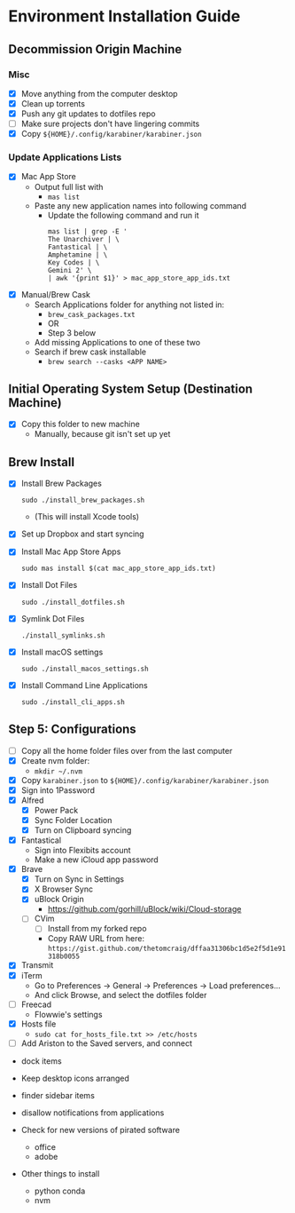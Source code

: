 # Environment Installation Guide

## Decommission Origin Machine

### Misc
- [X] Move anything from the computer desktop
- [X] Clean up torrents
- [X] Push any git updates to dotfiles repo
- [ ] Make sure projects don't have lingering commits
- [X] Copy `${HOME}/.config/karabiner/karabiner.json`

### Update Applications Lists
- [X] Mac App Store
  - Output full list with
    - `mas list`
  - Paste any new application names into following command
    - Update the following command and run it
      ```
      mas list | grep -E '
      The Unarchiver | \
      Fantastical | \
      Amphetamine | \
      Key Codes | \
      Gemini 2' \
      | awk '{print $1}' > mac_app_store_app_ids.txt
      ```
- [X] Manual/Brew Cask
  - Search Applications folder for anything not listed in:
    - `brew_cask_packages.txt`
    - OR
    - Step 3 below
  - Add missing Applications to one of these two
  - Search if brew cask installable
    - `brew search --casks <APP NAME>`

## Initial Operating System Setup (Destination Machine)
- [X] Copy this folder to new machine
  - Manually, because git isn't set up yet

## Brew Install
- [X] Install Brew Packages
  ```
  sudo ./install_brew_packages.sh
  ```
  - (This will install Xcode tools)
- [X] Set up Dropbox and start syncing
- [X] Install Mac App Store Apps
  ```
  sudo mas install $(cat mac_app_store_app_ids.txt)
  ```
- [X] Install Dot Files
  ```
  sudo ./install_dotfiles.sh
  ```

- [X] Symlink Dot Files
  ```
  ./install_symlinks.sh
  ```

- [X] Install macOS settings
  ```
  sudo ./install_macos_settings.sh
  ```

- [X] Install Command Line Applications
  ```
  sudo ./install_cli_apps.sh
  ```
  
## Step 5: Configurations
- [ ] Copy all the home folder files over from the last computer
- [X] Create nvm folder:
  - `mkdir ~/.nvm`
- [X] Copy `karabiner.json` to `${HOME}/.config/karabiner/karabiner.json`
- [X] Sign into 1Password
- [X] Alfred
  - [X] Power Pack
  - [X] Sync Folder Location
  - [X] Turn on Clipboard syncing
- [X] Fantastical
  - Sign into Flexibits account
  - Make a new iCloud app password
- [X] Brave
  - [X] Turn on Sync in Settings
  - [X] X Browser Sync
  - [X] uBlock Origin 
    - https://github.com/gorhill/uBlock/wiki/Cloud-storage
  - [ ] CVim
    - [ ] Install from my forked repo
    - Copy RAW URL from here: `https://gist.github.com/thetomcraig/dffaa31306bc1d5e2f5d1e91318b0055`
- [X] Transmit
- [X] iTerm
  - Go to Preferences -> General -> Preferences -> Load preferences...
  - And click Browse, and select the dotfiles folder
- [ ] Freecad
  - Flowwie's settings
- [X] Hosts file
  - `sudo cat for_hosts_file.txt >> /etc/hosts`
- [ ] Add Ariston to the Saved servers, and connect
- dock items
- Keep desktop icons arranged
- finder sidebar items
- disallow notifications from applications

- Check for new versions of pirated software
  - office
  - adobe
- Other things to install
  - python conda
  - nvm
